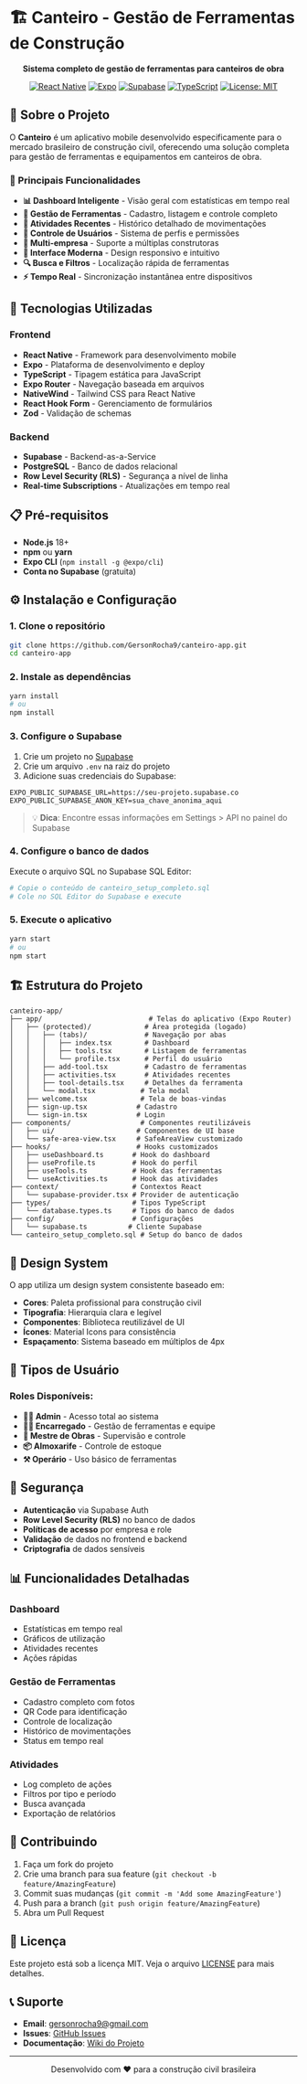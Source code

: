 # 🏗️ Canteiro - Gestão de Ferramentas de Construção

<div align="center">
  <!-- <img src="assets/icon.png" alt="Canteiro Logo" width="120" height="120" /> -->
  
  **Sistema completo de gestão de ferramentas para canteiros de obra**
  
  [![React Native](https://img.shields.io/badge/React%20Native-0.74-blue.svg)](https://reactnative.dev/)
  [![Expo](https://img.shields.io/badge/Expo-51-black.svg)](https://expo.dev/)
  [![Supabase](https://img.shields.io/badge/Supabase-Backend-green.svg)](https://supabase.com/)
  [![TypeScript](https://img.shields.io/badge/TypeScript-5.3-blue.svg)](https://www.typescriptlang.org/)
  [![License: MIT](https://img.shields.io/badge/License-MIT-yellow.svg)](https://opensource.org/licenses/MIT)
</div>

## 📱 Sobre o Projeto

O **Canteiro** é um aplicativo mobile desenvolvido especificamente para o mercado brasileiro de construção civil, oferecendo uma solução completa para gestão de ferramentas e equipamentos em canteiros de obra.

### 🎯 Principais Funcionalidades

- **📊 Dashboard Inteligente** - Visão geral com estatísticas em tempo real
- **🔧 Gestão de Ferramentas** - Cadastro, listagem e controle completo
- **📝 Atividades Recentes** - Histórico detalhado de movimentações
- **👥 Controle de Usuários** - Sistema de perfis e permissões
- **🏢 Multi-empresa** - Suporte a múltiplas construtoras
- **📱 Interface Moderna** - Design responsivo e intuitivo
- **🔍 Busca e Filtros** - Localização rápida de ferramentas
- **⚡ Tempo Real** - Sincronização instantânea entre dispositivos

## 🚀 Tecnologias Utilizadas

### Frontend
- **React Native** - Framework para desenvolvimento mobile
- **Expo** - Plataforma de desenvolvimento e deploy
- **TypeScript** - Tipagem estática para JavaScript
- **Expo Router** - Navegação baseada em arquivos
- **NativeWind** - Tailwind CSS para React Native
- **React Hook Form** - Gerenciamento de formulários
- **Zod** - Validação de schemas

### Backend
- **Supabase** - Backend-as-a-Service
- **PostgreSQL** - Banco de dados relacional
- **Row Level Security (RLS)** - Segurança a nível de linha
- **Real-time Subscriptions** - Atualizações em tempo real

## 📋 Pré-requisitos

- **Node.js** 18+ 
- **npm** ou **yarn**
- **Expo CLI** (`npm install -g @expo/cli`)
- **Conta no Supabase** (gratuita)

## ⚙️ Instalação e Configuração

### 1. Clone o repositório
```bash
git clone https://github.com/GersonRocha9/canteiro-app.git
cd canteiro-app
```

### 2. Instale as dependências
```bash
yarn install
# ou
npm install
```

### 3. Configure o Supabase

1. Crie um projeto no [Supabase](https://supabase.com)
2. Crie um arquivo `.env` na raiz do projeto
3. Adicione suas credenciais do Supabase:

```env
EXPO_PUBLIC_SUPABASE_URL=https://seu-projeto.supabase.co
EXPO_PUBLIC_SUPABASE_ANON_KEY=sua_chave_anonima_aqui
```

> 💡 **Dica**: Encontre essas informações em Settings > API no painel do Supabase

### 4. Configure o banco de dados

Execute o arquivo SQL no Supabase SQL Editor:

```bash
# Copie o conteúdo de canteiro_setup_completo.sql
# Cole no SQL Editor do Supabase e execute
```

### 5. Execute o aplicativo

```bash
yarn start
# ou
npm start
```

## 🏗️ Estrutura do Projeto

```
canteiro-app/
├── app/                          # Telas do aplicativo (Expo Router)
│   ├── (protected)/             # Área protegida (logado)
│   │   ├── (tabs)/              # Navegação por abas
│   │   │   ├── index.tsx        # Dashboard
│   │   │   ├── tools.tsx        # Listagem de ferramentas
│   │   │   └── profile.tsx      # Perfil do usuário
│   │   ├── add-tool.tsx         # Cadastro de ferramentas
│   │   ├── activities.tsx       # Atividades recentes
│   │   ├── tool-details.tsx     # Detalhes da ferramenta
│   │   └── modal.tsx           # Tela modal
│   ├── welcome.tsx             # Tela de boas-vindas
│   ├── sign-up.tsx            # Cadastro
│   └── sign-in.tsx            # Login
├── components/                 # Componentes reutilizáveis
│   ├── ui/                    # Componentes de UI base
│   └── safe-area-view.tsx     # SafeAreaView customizado
├── hooks/                     # Hooks customizados
│   ├── useDashboard.ts       # Hook do dashboard
│   ├── useProfile.ts         # Hook do perfil
│   ├── useTools.ts           # Hook das ferramentas
│   └── useActivities.ts      # Hook das atividades
├── context/                  # Contextos React
│   └── supabase-provider.tsx # Provider de autenticação
├── types/                    # Tipos TypeScript
│   └── database.types.ts     # Tipos do banco de dados
├── config/                   # Configurações
│   └── supabase.ts          # Cliente Supabase
└── canteiro_setup_completo.sql # Setup do banco de dados
```

## 🎨 Design System

O app utiliza um design system consistente baseado em:

- **Cores**: Paleta profissional para construção civil
- **Tipografia**: Hierarquia clara e legível
- **Componentes**: Biblioteca reutilizável de UI
- **Ícones**: Material Icons para consistência
- **Espaçamento**: Sistema baseado em múltiplos de 4px

## 👥 Tipos de Usuário

### Roles Disponíveis:
- **👨‍💼 Admin** - Acesso total ao sistema
- **👷‍♂️ Encarregado** - Gestão de ferramentas e equipe
- **🔨 Mestre de Obras** - Supervisão e controle
- **📦 Almoxarife** - Controle de estoque
- **⚒️ Operário** - Uso básico de ferramentas

## 🔐 Segurança

- **Autenticação** via Supabase Auth
- **Row Level Security (RLS)** no banco de dados
- **Políticas de acesso** por empresa e role
- **Validação** de dados no frontend e backend
- **Criptografia** de dados sensíveis

## 📊 Funcionalidades Detalhadas

### Dashboard
- Estatísticas em tempo real
- Gráficos de utilização
- Atividades recentes
- Ações rápidas

### Gestão de Ferramentas
- Cadastro completo com fotos
- QR Code para identificação
- Controle de localização
- Histórico de movimentações
- Status em tempo real

### Atividades
- Log completo de ações
- Filtros por tipo e período
- Busca avançada
- Exportação de relatórios

## 🤝 Contribuindo

1. Faça um fork do projeto
2. Crie uma branch para sua feature (`git checkout -b feature/AmazingFeature`)
3. Commit suas mudanças (`git commit -m 'Add some AmazingFeature'`)
4. Push para a branch (`git push origin feature/AmazingFeature`)
5. Abra um Pull Request

## 📄 Licença

Este projeto está sob a licença MIT. Veja o arquivo [LICENSE](LICENSE) para mais detalhes.

## 📞 Suporte

- **Email**: gersonrocha9@gmail.com
- **Issues**: [GitHub Issues](https://github.com/GersonRocha9/canteiro-app/issues)
- **Documentação**: [Wiki do Projeto](https://github.com/GersonRocha9/canteiro-app/wiki)

---

<div align="center">
  Desenvolvido com ❤️ para a construção civil brasileira
</div>
